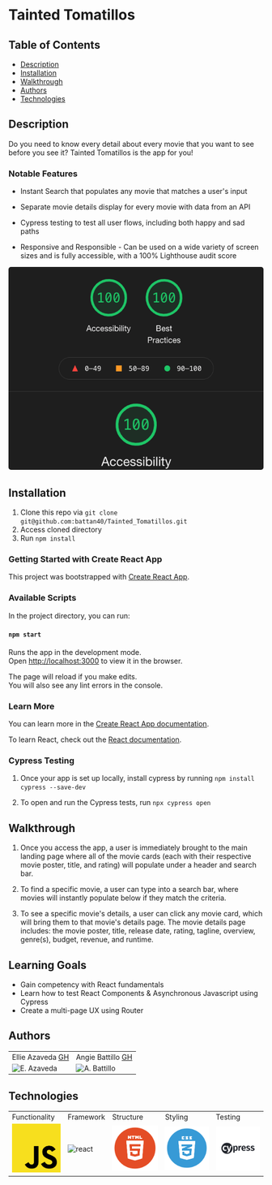 # Tainted Tomatillos

## Table of Contents
* [Description](#description)
* [Installation](#installation)
* [Walkthrough](#walkthrough)
* [Authors](#authors)
* [Technologies](#technologies)

## Description

Do you need to know every detail about every movie that you want to see before you see it? Tainted Tomatillos is the app for you!




### Notable Features
* Instant Search that populates any movie that matches a user's input

* Separate movie details display for every movie with data from an API

* Cypress testing to test all user flows, including both happy and sad paths

* Responsive and Responsible - Can be used on a wide variety of screen sizes and is fully accessible, with a 100% Lighthouse audit score

<p><img src="./assets/lighthouse-audit.png" alt="Lighthouse Audit" height="400px" height="auto" style="border-radius:5px"/><br></p>


## Installation

1. Clone this repo via `git clone git@github.com:battan40/Tainted_Tomatillos.git`
2. Access cloned directory
3. Run `npm install`

### Getting Started with Create React App

This project was bootstrapped with [Create React App](https://github.com/facebook/create-react-app).

### Available Scripts

In the project directory, you can run:

#### `npm start`

Runs the app in the development mode.\
Open [http://localhost:3000](http://localhost:3000) to view it in the browser.

The page will reload if you make edits.\
You will also see any lint errors in the console.

### Learn More

You can learn more in the [Create React App documentation](https://facebook.github.io/create-react-app/docs/getting-started).

To learn React, check out the [React documentation](https://reactjs.org/).

### Cypress Testing

1. Once your app is set up locally, install cypress by running `npm install cypress --save-dev`

2. To open and run the Cypress tests, run `npx cypress open`


## Walkthrough

1. Once you access the app, a user is immediately brought to the main landing page where all of the movie cards (each with their respective movie poster, title, and rating) will populate under a header and search bar.

2. To find a specific movie, a user can type into a search bar, where movies will instantly populate below if they match the criteria.

3. To see a specific movie's details, a user can click any movie card, which will bring them to that movie's details page. The movie details page includes: the movie poster, title, release date, rating, tagline, overview, genre(s), budget, revenue, and runtime.


## Learning Goals

* Gain competency with React fundamentals
* Learn how to test React Components & Asynchronous Javascript using Cypress
* Create a multi-page UX using Router

## Authors
<table>
    <tr>
        <td> Ellie Azaveda <a href="https://github.com/EllieAzaveda">GH</td>
        <td> Angie Battillo <a href="https://github.com/battan40">GH</td>
    </tr>
    </tr>
        <td><img src="https://avatars.githubusercontent.com/u/76409536?v=4" alt="E. Azaveda" width="125" height="auto" /></td>
        <td><img src="https://avatars.githubusercontent.com/u/58871312?v=4" alt="A. Battillo" width="125" height="auto" /></td>
    </tr>
</table>

## Technologies
<table>
    <tr>
        <td>Functionality</td>
        <td>Framework</td>
        <td>Structure</td>
        <td>Styling</td>
        <td>Testing</td>
    </tr>
    </tr>
        <td><img src="./assets/js-icon.png" alt="javascript" width="100" height="auto" /></td>
        <td><img src="./assets/reactjs-icon.jpeg" alt="react" width="100" height="auto" /></td>
        <td><img src="./assets/html-logo.png" alt="html" width="100" height="auto" /></td>
        <td><img src="./assets/css-logo.png" alt="css" width="100" height="auto" /></td>
        <td><img src="./assets/cypress-logo.jpeg" alt="cypress" width="100" height="auto" /></td>
    </tr>
</table>

